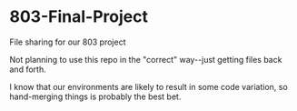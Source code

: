 # 803-Final-Project
File sharing for our 803 project

Not planning to use this repo in the "correct" way--just getting files back and forth. 

I know that our environments are likely to result in some code variation, so hand-merging things is probably the best bet.
